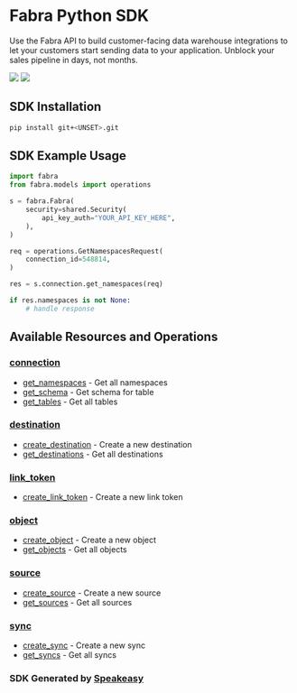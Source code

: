 # Fabra Python SDK

<div align="left">
   <p>Use the Fabra API to build customer-facing data warehouse integrations to let your customers start sending data to your application. Unblock your sales pipeline in days, not months.</p>
   <a href="https://github.com/fabra-io/python-sdk/actions"><img src="https://img.shields.io/github/actions/workflow/status/fabra-io/python-sdk/speakeasy_sdk_generation.yml?style=for-the-badge" /></a>
   <a href="https://www.fabra.io/#Email-Hero"><img src="https://img.shields.io/static/v1?label=Docs&message=Sign Up&color=2ca47c&style=for-the-badge" /></a>
</div>

<!-- Start SDK Installation -->
## SDK Installation

```bash
pip install git+<UNSET>.git
```
<!-- End SDK Installation -->

## SDK Example Usage
<!-- Start SDK Example Usage -->
```python
import fabra
from fabra.models import operations

s = fabra.Fabra(
    security=shared.Security(
        api_key_auth="YOUR_API_KEY_HERE",
    ),
)

req = operations.GetNamespacesRequest(
    connection_id=548814,
)

res = s.connection.get_namespaces(req)

if res.namespaces is not None:
    # handle response
```
<!-- End SDK Example Usage -->

<!-- Start SDK Available Operations -->
## Available Resources and Operations


### [connection](docs/connection/README.md)

* [get_namespaces](docs/connection/README.md#get_namespaces) - Get all namespaces
* [get_schema](docs/connection/README.md#get_schema) - Get schema for table
* [get_tables](docs/connection/README.md#get_tables) - Get all tables

### [destination](docs/destination/README.md)

* [create_destination](docs/destination/README.md#create_destination) - Create a new destination
* [get_destinations](docs/destination/README.md#get_destinations) - Get all destinations

### [link_token](docs/linktoken/README.md)

* [create_link_token](docs/linktoken/README.md#create_link_token) - Create a new link token

### [object](docs/object/README.md)

* [create_object](docs/object/README.md#create_object) - Create a new object
* [get_objects](docs/object/README.md#get_objects) - Get all objects

### [source](docs/source/README.md)

* [create_source](docs/source/README.md#create_source) - Create a new source
* [get_sources](docs/source/README.md#get_sources) - Get all sources

### [sync](docs/sync/README.md)

* [create_sync](docs/sync/README.md#create_sync) - Create a new sync
* [get_syncs](docs/sync/README.md#get_syncs) - Get all syncs
<!-- End SDK Available Operations -->

### SDK Generated by [Speakeasy](https://docs.speakeasyapi.dev/docs/using-speakeasy/client-sdks)
